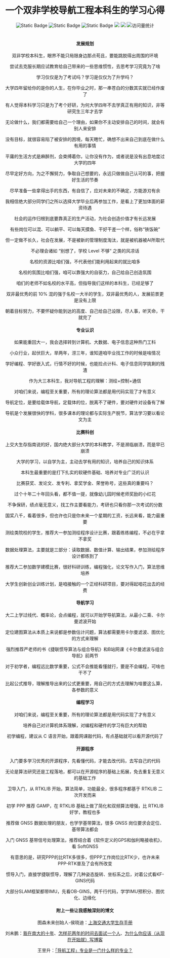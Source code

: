<div align="center">
    <a name="Top"></a>
	<h1>一个双非学校导航工程本科生的学习心得</h1>
    <img alt="Static Badge" src="https://img.shields.io/badge/QQ-1482275402-red">
    <img alt="Static Badge" src="https://img.shields.io/badge/%E5%BE%AE%E4%BF%A1-lizhengxiao99-green">
    <img alt="Static Badge" src="https://img.shields.io/badge/Email-dauger%40126.com-brown">
    <a href="https://blog.csdn.net/daoge2666/"><img src="https://img.shields.io/badge/CSDN-论坛-c32136" /></a>
    <a href="https://www.zhihu.com/people/dao-ge-92-60/"><img src="https://img.shields.io/badge/Zhihu-知乎-blue" /></a>
    <img src="https://komarev.com/ghpvc/?username=LiZhengXiao99&label=Views&color=0e75b6&style=flat" alt="访问量统计" />
</div>
<br/>

<div align="center">
    <h4>发展规划</h4>
    <p>双非学校本科生，眼界不能只局限身边那点苟且，要能跳脱得出周围的环境</p>
    <p>尝试去克服长期应试教育给自己带来的一些思维惯性，去思考学习究竟为了啥</p>
    <p>学习仅仅是为了考试吗？学习是仅仅为了升学吗？</p>
    <p>大学四年留给你的是你的人生，在你毕业之时，那一串苍白的分数其实就已经作废了</p>
    <p>有人觉得本科学习只是为了考个好研，为何大学四年不去学真正有用的知识，非等研究生三年才去学</p>
    <p>无论做什么，我们都需要给自己一个理由，如果你不主动安排自己的时间，就会有别人来安排</p>
    <p>没有目标，就很容易陷了被安排的困境，每天瞎忙，确想不出来自己到底在做什么有用的事情</p>
    <P>平庸的生活方式是麻醉剂，会束缚着你，让你没有作为，或者说是没有出息地度过大学的四年</P>
    <p>尽早定好方向，为之不懈努力，争取自己想要的，永远只做做自己认可的事，把握好生活的节奏</p>
    <p>尽早准备一些拿得出手的东西，有自信了，应对未来的不确定，方能游刃有余</p>
    <p>我相信绝大部分同学们之所以选择大学毕业后再参加工作，是看上了更加体面的薪资待遇</p>
    <p>社会的运作归根到底要靠真正的生产活动，为社会创造价值才有长远发展</p>
    <p>有些岗位可以混、可以躺平、可以每天摸鱼、干好干差一个样，俗称“铁饭碗”</p>
    <p>但一定做不长久，社会在发展，不是被新的管理制度淘汰，就是被机器被AI所取代</p>
    <p>不必理会诸如 “别想了，学校 Level 不够“ 之类的风凉话</p>
   	<p>名校的资源比咱们强，不代表他们能利用起来的就比咱多</p>
    <p>名校的氛围比咱们强，咱可以靠强大的自驱力，自己给自己创造氛围</p>
    <p>咱们的老师不如名校的水平高，但指导我们这样的本科生，已经足够了</p>
    <p>双非最优秀的前 10% 混的强于名校一大半的学生，双非最优秀的人，发展前景更是没有上限</p>
    <p>朝着目标努力，不要怀疑你能到达的高度、自己给自己设限，尽人事，听天命，干就完了</p>
    <h4>专业认识</h4>
	<p>如果能重回大一，我会选择转到计算机、大数据、电子信息这种热门工科</p>
    <p>小众行业，起伏巨大，旱两年，涝三年，谁知道咱毕业找工作的时候是啥情况</p>
    <p>学好编程、学好嵌入式，行情不好的时候，也能捡点计科、电子信息同学挑剩的残渣</p>
	<p>作为大三本科生，我对导航工程的理解：测绘+控制+通信</p>
	<p>对咱们来说，编程至关重要，所有的理论算法都是用代码实现了才有意义</p>
	<p>导航定位，是要给载体导航，定载体的位，脱离不了硬件，要对硬件对设备有了解</p>
    <p>导航是个发展很快的学科，很多课本的理论都与实际生产脱节，算法学习要以看论文为主</p>
	<h4>比赛科创</h4>
    <p>上交大生存指南说的好，国内绝大部分大学的本科教学，不是濒临崩溃，而是早已崩溃</p>
    <p>大学的学习，以自学为主，主动去学有用的知识，培养自己的知识体系</p>
    <p>本科生最重要的是打下扎实的软硬件基础、培养对专业广泛的认识</p>
    <p>比赛获奖、发论文、发专利、拿奖学金、荣誉称号，这些真的重要吗？</p>
    <p>过个十年二十年回头看，都不值一提，就像幼儿园时候老师奖励的小红花</p>
    <p>不争保研，绩点毫无意义，找工作主要看能力，考研也只看你那一次考试的分数</p>
    <p>国奖八千，看着很多，但也许也只是你未来一个星期的工资，长远来看，能力最重要</p>
	<p>测绘类院校的学生，推荐大一参加测绘程序设计比赛，跟着练练编程，不必在乎拿不拿奖</p>
    <p>数据处理算法，主要就是三部分：读取数据、数值计算、输出结果，参加测绘程序设计都练到了</p>
	<p>推荐大二参加数学建模比赛，很好科研训练，编程强化，论文写作入门，算法思维培养</p>
	<p>大学生创新创业训练计划，是咱接触的一个正经科研项目，要对得起咱花出去的经费</p>
    <h4>导航学习</h4>
	<p>大二上学过线代、概率论，会点编程，就可以开始学导航算法，从最小二乘、卡尔曼滤波开始</p>
    <p>定位建图算法从本质上来说都是参数估计问题，算法都需要用卡尔曼滤波、图优化的方式来理解</p>
    <p>强烈推荐严老师的书《捷联惯导算法与组合导航》和B站网课《卡尔曼滤波与组合导航》前两节</p>
    <P>对于初学者，编程远比数学重要，公式不会推能看懂就行，要是不会编程，可啥也干不了</P>
    <p>比起公式推导，理解推导出来的公式更重要，用自己的方式去理解为啥要这么算，各参数的意义</p>
    <h4>编程学习</h4>
    <p>对咱们来说，编程至关重要，所有的理论算法都是用代码实现了才有意义</p>
    <p>培养自己对计算机体系理解，对编程和硬件的学习有巨大的帮助</p>
	<p>初学编程，建议从 C 语言开始，跟着网课敲代码，有点基础就可以看开源代码了</p>
    <h4>开源程序</h4>
	<P>入门要多学习优秀的开源程序，先看懂代码，才能去改代码，去写自己的代码</P>
    <P>无论是算法研究还是工程落地，都可以在开源程序的基础上拓展，免去重复无意义的基础工作</P>
    <p>卫导入门，从 RTKLIB 开始，算法简单，功能最全，很多程序都基于 RTKLIB 二次开发而来</p>
    <p>初学 PPP 推荐 GAMP，在 RTKLIB 基础上做了简化和双频算法增强，比 RTKLIB 好学，教程也多</p>
    <p>推荐做 GNSS 数据处理的朋友，也学学基带算法，很多 GNSS 岗位要求会定位、基带算法都会</p>
    <P>入门 GNSS 基带信号处理算法，推荐结合着《软件定义的GPS和伽利略接收机》，看 SoftGNSS</P>
    <p>有意思的是，研究PPP的比RTK多很多，但PPP工作岗位比RTK少，也许未来PPP-RTK普及了会有所改变</p>
	<p>惯导入门，直接学捷联惯导，理解了几种姿态旋转、坐标系之后，对着公式看KF-GINS代码</p>
    <p>大部分SLAM框架都带IMU，先看OB-GINS，两千行代码，学学IMU预积分、图优化、边缘化</p>
    <h4>附上一些让我感触深刻的博文</h4>
    <p>图森未来创始人-侯晓迪：<a href='https://zhuanlan.zhihu.com/p/645248775' target='_blank'>上海交通大学生存手册</a></p>
    <p>刘未鹏：<a href='https://mindhacks.cn/2009/05/17/seven-years-in-nju/' target='_blank'>我在南大的十年</a>、<a href='https://mindhacks.cn/2011/11/04/how-to-interview-a-person-for-two-years/' target='_blank'>怎样花两年的时间去面试一个人</a>、<a href='https://mindhacks.cn/2009/02/15/why-you-should-start-blogging-now/' target='_blank'>为什么你应该（从现在开始就）写博客</a></p>
    <p></p>
    <p>王昱升：<a href='https://www.zhihu.com/question/324785535/answer/690833947' target='_blank'>「导航工程」专业是一门什么样的专业？</a></p>
</div>
